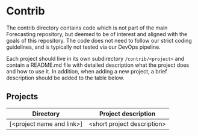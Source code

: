 # Contrib

The contrib directory contains code which is not part of the main Forecasting repository, but deemed to be of interest and aligned with the goals of this repository. The code does not need to follow our strict coding guidelines, and is typically not tested via our DevOps pipeline.

Each project should live in its own subdirectory `/contrib/<project>` and contain a README.md file with detailed description what the project does and how to use it. In addition, when adding a new project, a brief description should be added to the table below.


## Projects
| Directory | Project description |
|---|---|
| [\<project name and link\>] | \<short project description\> |
